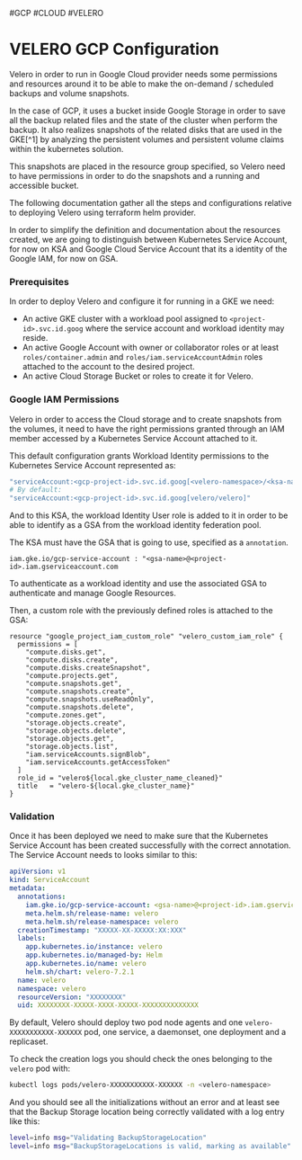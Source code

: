 #GCP #CLOUD #VELERO 

# VELERO GCP Configuration 

Velero in order to run in Google Cloud provider needs some permissions and resources around it to be able to make the on-demand / scheduled backups and volume snapshots. 

In the case of GCP, it uses a bucket inside Google Storage in order to save all the backup related files and the state of the cluster when perform the backup.
It also realizes snapshots of the related disks that are used in the GKE[^1] by analyzing the persistent volumes and persistent volume claims within the kubernetes solution. 

This snapshots are placed in the resource group specified, so Velero need to have permissions in order to do the snapshots and a running and accessible bucket. 

The following documentation gather all the steps and configurations relative to deploying Velero using terraform helm provider. 

In order to simplify the definition and documentation about the resources created, we are going to distinguish between Kubernetes Service Account, for now on KSA and Google Cloud Service Account that its a identity of the Google IAM, for now on GSA. 

### Prerequisites 

In order to deploy Velero and configure it for running in a GKE we need: 

* An active GKE cluster with a workload pool assigned to `<project-id>.svc.id.goog` where the service account and workload identity may reside. 
* An active Google Account with owner or collaborator roles or at least `roles/container.admin` and `roles/iam.serviceAccountAdmin` roles attached to the account to the desired project. 
* An active Cloud Storage Bucket or roles to create it for Velero. 
### Google IAM Permissions

Velero in order to access the Cloud storage and to create snapshots from the volumes, it need to have the right permissions granted through an IAM member accessed by a Kubernetes Service Account attached to it. 

This default configuration grants Workload Identity permissions to the Kubernetes Service Account represented as: 

```yaml
"serviceAccount:<gcp-project-id>.svc.id.goog[<velero-namespace>/<ksa-name>]"
# By default: 
"serviceAccount:<gcp-project-id>.svc.id.goog[velero/velero]"
```

And to this KSA, the workload Identity User role is added to it in order to be able to identify as a GSA from the workload identity federation pool. 

The KSA must have the GSA that is going to use, specified as a `annotation`. 
```
iam.gke.io/gcp-service-account : "<gsa-name>@<project-id>.iam.gserviceaccount.com
```

To authenticate as a workload identity and use the associated GSA to authenticate and manage Google Resources. 

Then, a custom role with the previously defined roles is attached to the GSA: 

```hcl
resource "google_project_iam_custom_role" "velero_custom_iam_role" {
  permissions = [
    "compute.disks.get",
    "compute.disks.create",
    "compute.disks.createSnapshot",
    "compute.projects.get", 
    "compute.snapshots.get",
    "compute.snapshots.create",
    "compute.snapshots.useReadOnly",
    "compute.snapshots.delete",
    "compute.zones.get", 
    "storage.objects.create", 
    "storage.objects.delete", 
    "storage.objects.get", 
    "storage.objects.list", 
    "iam.serviceAccounts.signBlob", 
    "iam.serviceAccounts.getAccessToken"
  ]
  role_id = "velero${local.gke_cluster_name_cleaned}"
  title   = "velero-${local.gke_cluster_name}"
}
```

### Validation

Once it has been deployed we need to make sure that the Kubernetes Service Account has been created successfully with the correct annotation. The Service Account needs to looks similar to this: 

```yaml
apiVersion: v1
kind: ServiceAccount
metadata:
  annotations:
    iam.gke.io/gcp-service-account: <gsa-name>@<project-id>.iam.gserviceaccount.com
    meta.helm.sh/release-name: velero
    meta.helm.sh/release-namespace: velero
  creationTimestamp: "XXXXX-XX-XXXXX:XX:XXX"
  labels:
    app.kubernetes.io/instance: velero
    app.kubernetes.io/managed-by: Helm
    app.kubernetes.io/name: velero
    helm.sh/chart: velero-7.2.1
  name: velero
  namespace: velero
  resourceVersion: "XXXXXXXX"
  uid: XXXXXXXX-XXXXX-XXXX-XXXXX-XXXXXXXXXXXXXX
```

By default, Velero should deploy two pod node agents and one `velero-XXXXXXXXXXX-XXXXXX` pod, one service, a daemonset, one deployment and a replicaset. 

To check the creation logs you should check the ones belonging to the `velero` pod with: 
```bash
kubectl logs pods/velero-XXXXXXXXXXX-XXXXXX -n <velero-namespace>
```

And you should see all the initializations without an error and at least see that the Backup Storage location being correctly validated with a log entry like this: 

```bash
level=info msg="Validating BackupStorageLocation" 
level=info msg="BackupStorageLocations is valid, marking as available" backup-storage-location=velero/default controller=backup-storage-location logSource="..."
```

